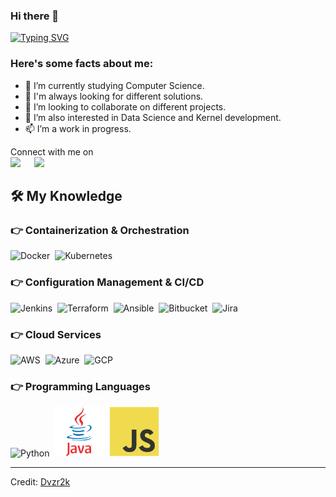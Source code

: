 ### Hi there 👋  

[![Typing SVG](https://readme-typing-svg.demolab.com?font=Jersey+15&size=33&pause=1000&color=F77631&width=435&lines=I'm+Diego+Valdez+Rodriguez;I'm+a+DevOps+%26+AgileOps+Specialist;And++I'm+a+proud+Peruvian)](https://git.io/typing-svg)


<h3> Here's some facts about me: </h3>  

- 🔭 I’m currently studying Computer Science.  
- 🌱 I'm always looking for different solutions.  
- 👯 I’m looking to collaborate on different projects.  
- 🤔 I’m also interested in Data Science and Kernel development.  
- 📫 I’m a work in progress.  

<p>Connect with me on  
<br>  
<a target="_blank" href="https://www.linkedin.com/in/diego-valdez-rodriguez/"><img src="https://img.shields.io/badge/-LinkedIn-0077B5?style=for-the-badge&logo=Linkedin&logoColor=white"></img></a>  
&emsp;  
<a target="_blank" href="mailto:diegovaldezrodriguez3@gmail.com"  
><img src="https://img.shields.io/badge/-Gmail-D14836?style=for-the-badge&logo=Gmail&logoColor=white"></img></a>  
&emsp;  

<br>  

## 🛠️ My Knowledge  

### 👉 Containerization & Orchestration  

<div align="left">  
  <img src="https://cdn.jsdelivr.net/gh/devicons/devicon/icons/docker/docker-original.svg" title="Docker" alt="Docker" width="80" height="80"/>&nbsp;  
  <img src="https://cdn.jsdelivr.net/gh/devicons/devicon/icons/kubernetes/kubernetes-plain.svg" title="Kubernetes" alt="Kubernetes" width="80" height="80"/>&nbsp;  
</div>  

### 👉 Configuration Management & CI/CD  

<div align="left">  
  <img src="https://cdn.jsdelivr.net/gh/devicons/devicon/icons/jenkins/jenkins-original.svg" title="Jenkins" alt="Jenkins" width="80" height="80"/>&nbsp;  
  <img src="https://cdn.jsdelivr.net/gh/devicons/devicon/icons/terraform/terraform-original.svg" title="Terraform" alt="Terraform" width="80" height="80"/>&nbsp;  
  <img src="https://cdn.jsdelivr.net/gh/devicons/devicon/icons/ansible/ansible-original.svg" title="Ansible" alt="Ansible" width="80" height="80"/>&nbsp;  
  <img src="https://cdn.jsdelivr.net/gh/devicons/devicon/icons/bitbucket/bitbucket-original-wordmark.svg" title="Bitbucket" alt="Bitbucket" width="80" height="80"/>&nbsp;  
  <img src="https://www.vectorlogo.zone/logos/atlassian_jira/atlassian_jira-icon.svg" title="Jira" alt="Jira" width="80" height="80"/>&nbsp;  
</div>  

### 👉 Cloud Services  

<div align="left">  
  <img src="https://cdn.jsdelivr.net/gh/devicons/devicon/icons/amazonwebservices/amazonwebservices-plain-wordmark.svg" title="AWS" alt="AWS" width="80" height="80"/>&nbsp;  
  <img src="https://cdn.jsdelivr.net/gh/devicons/devicon/icons/azure/azure-original-wordmark.svg" title="Azure" alt="Azure" width="80" height="80"/>&nbsp;  
  <img src="https://cdn.jsdelivr.net/gh/devicons/devicon/icons/googlecloud/googlecloud-original-wordmark.svg" title="Google Cloud Platform (GCP)" alt="GCP" width="80" height="80"/>&nbsp; 
</div>  

### 👉 Programming Languages  

<div align="left">  
  <img src="https://cdn.jsdelivr.net/gh/devicons/devicon/icons/python/python-original-wordmark.svg" title="Python" alt="Python" width="80" height="80"/>&nbsp;  
  <img src="https://github.com/devicons/devicon/blob/master/icons/java/java-original-wordmark.svg" title="Java" alt="Java" width="80" height="80"/>&nbsp;  
  <img src="https://github.com/devicons/devicon/blob/master/icons/javascript/javascript-original.svg" title="JavaScript" alt="JavaScript" width="80" height="80"/>&nbsp;  
</div>  


---  

Credit: [Dvzr2k](https://github.com/Dvzr2k)  
